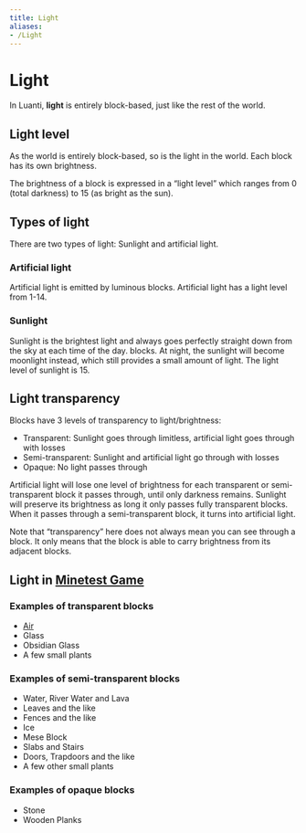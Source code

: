 ```yaml
---
title: Light
aliases:
- /Light
---
```


# Light

In Luanti, **light** is entirely block-based, just like the rest of the world.

Light level
-----------

As the world is entirely block-based, so is the light in the world. Each block has its own brightness.

The brightness of a block is expressed in a “light level” which ranges from 0 (total darkness) to 15 (as bright as the sun).

Types of light
--------------

There are two types of light: Sunlight and artificial light.

### Artificial light

Artificial light is emitted by luminous blocks. Artificial light has a light level from 1-14.

### Sunlight

Sunlight is the brightest light and always goes perfectly straight down from the sky at each time of the day. blocks. At night, the sunlight will become moonlight instead, which still provides a small amount of light. The light level of sunlight is 15.

Light transparency
------------------

Blocks have 3 levels of transparency to light/brightness:

*   Transparent: Sunlight goes through limitless, artificial light goes through with losses
*   Semi-transparent: Sunlight and artificial light go through with losses
*   Opaque: No light passes through

Artificial light will lose one level of brightness for each transparent or semi-transparent block it passes through, until only darkness remains. Sunlight will preserve its brightness as long it only passes fully transparent blocks. When it passes through a semi-transparent block, it turns into artificial light.

Note that “transparency” here does not always mean you can see through a block. It only means that the block is able to carry brightness from its adjacent blocks.

Light in [Minetest Game](https://content.luanti.org/packages/Minetest/minetest_game/)
-------------------------------------------------------------------------------------

### Examples of transparent blocks

*   [Air](/for-players/nodes#air)
*   Glass
*   Obsidian Glass
*   A few small plants

### Examples of semi-transparent blocks

*   Water, River Water and Lava
*   Leaves and the like
*   Fences and the like
*   Ice
*   Mese Block
*   Slabs and Stairs
*   Doors, Trapdoors and the like
*   A few other small plants

### Examples of opaque blocks

*   Stone
*   Wooden Planks
